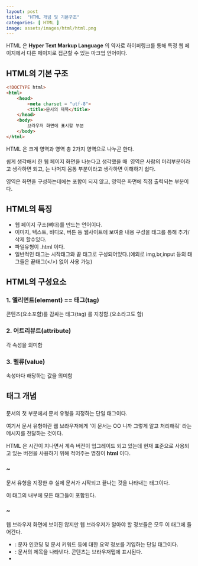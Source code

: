 ```yaml
---
layout: post
title:  "HTML 개념 및 기본구조"
categories: [ HTML ]
image: assets/images/html/html.png
---
```


HTML 은 **Hyper Text Markup Language** 의 약자로 하이퍼링크를 통해 특정 웹 페이지에서 다른 페이지로 접근할 수 있는 마크업 언어이다.

## HTML의 기본 구조

```html
<!DOCTYPE html>
<html>
    <head>
    	<meta charset = "utf-8">
        <title>문서의 제목</title>
    </head>
    <body>
    	브라우저 화면에 표시할 부분
    </body>
</html>
```

HTML 은 크게 **<head> </head>** 영역과 **<body> </body>** 영역 총 2가지 영역으로 나누곤 한다.

쉽게 생각해서 한 웹 페이지 화면을 나눈다고 생각했을 때 **<head>** 영역은 사람의 머리부분이라고 생각하면 되고, **<body>** 는 나머지 몸통 부분이라고 생각하면 이해하기 쉽다.

**<head>** 영역은 화면을 구성하는데에는 포함이 되지 않고, **<body>** 영역은 화면에 직접 출력되는 부분이다.



## HTML의 특징

-   웹 페이지 구조(뼈대)를 만드는 언어이다.
-   이미지, 텍스트, 비디오, 버튼 등 웹사이트에 보여줄 내용 구성을 태그를 통해 추가/삭제 할수있다.
-   파일유형이 .html 이다.
-   일반적인 태그는 시작태그와 끝 태그로 구성되어있다.(예외로 img,br,input 등의 태그들은 끝태그(</>) 없이 사용 가능)

## HTML의 구성요소

### 1\. 엘리먼트(element) == 태그(tag)

콘텐츠(요소포함)를 감싸는 태그(tag) 를 지칭함.(요소라고도 함)



### 2\. 어트리뷰트(attribute)

각 속성을 의미함



### 3\. 벨류(value)

속성마다 해당하는 값을 의미함

## 태그 개념

### <!DOCTYPE html>

문서의 첫 부분에서 문서 유형을 지정하는 단일 태그이다.

여기서 문서 유형이란 웹 브라우저에게 '이 문서는 OO 니까 그렇게 알고 처리해줘' 라는 메시지를 전달하는 것이다.

HTML 은 시간이 지나면서 계속 버전이 업그레이드 되고 있는데 현재 표준으로 사용되고 있는 버전을 사용하기 위해 적어주는 명칭이 **html** 이다.

### <html> ~ </html>

문서 유형을 지정한 후 실제 문서가 시작되고 끝나는 것을 나타내는 태그이다.

이 태그의 내부에 모든 태그들이 포함된다.

### <head> ~ </head>

웹 브라우저 화면에 보이진 않지만 웹 브라우저가 알아야 할 정보들은 모두 이 태그에 들어간다.

-   <meta charset="utf-8"> : 문자 인코딩 및 문서 키워드 등에 대한 요약 정보를 기입하는 단일 태그이다.
-   <title> ~ </title> : 문서의 제목을 나타낸다. 콘텐츠는 브라우저탭에 표시된다.
-   <script type="text/javascript"> : 해당 웹 페이지에서 사용할 Javascript 정의
-   <style> : CSS 파일 내부에서 정의
-   <link rel="stylesheet" href="경로/이름.css"> : CSS 파일 외부에서 정의해서 사용

### <body> ~ </body>

실제 브라우저 화면에 표시될 내용을 입력하는 태그이다.

여기엔 다음과 같은 유형의 태그들이 포함될 수 있다.

-   텍스트 표시 태그
-   이미지 표시 태그
-   각종 사용자 인터페이스(버튼, 입력란, 드롭다운메뉴, 테이블, 캔버스 등...)를 나타내는 태그

태그안에 태그를 포함하는 방식으로 콘텐츠를 다양하게 구성할수 있다.